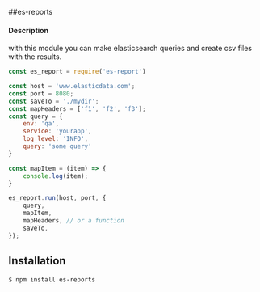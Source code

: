 ##es-reports

#### Description
with this module you can make elasticsearch queries and create csv files with the results.

```js
const es_report = require('es-report')

const host = 'www.elasticdata.com';
const port = 8080;
const saveTo = './mydir';
const mapHeaders = ['f1', 'f2', 'f3'];
const query = {
  	env: 'qa',
	service: 'yourapp',
	log_level: 'INFO',
	query: 'some query'
}

const mapItem = (item) => {
	console.log(item);
}

es_report.run(host, port, {
	query,
	mapItem,
	mapHeaders, // or a function
	saveTo,
});

```

## Installation
```bash
$ npm install es-reports
```